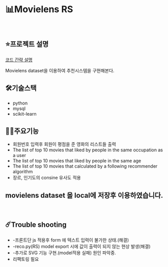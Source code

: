 <h1>📊Movielens RS</h1>
<br>
<h2>⭐️프로젝트 설명</h2>
<a href="https://docs.google.com/presentation/d/1m5mpMeXA7DS0LoB0l7j_oKYmMhfOiLck_gcBcqoKTFo/edit?usp=sharing">코드 간략 설명</a>
<p>
  Movielens dataset을 이용하여 추천시스템을 구현해본다.
  </p>
  
<h2>🛠기술스택</h2>
<ul>
  <li>python</li>
  <li>mysql</li>
  <li>scikit-learn</li>
</ul>
<h2>👍🏻주요기능</h2>
<ul>
  <li>회원번호 입력후 회원이 평점을 준 영화의 리스트들 출력</li>
  <li>The list of top 10 movies that liked by people in the same occupation as a user</li>
  <li>The list of top 10 movies that liked by people in the same age</li>
  <li>The list of top 10 movies that calculated by a following recommender algorithm</li>
  <li>장르, 인기도의 consine 유사도 적용</li>
</ul>

<h2>movielens dataset 을 local에 저장후 이용하였습니다.</h2>
<br>
<h2>☄️Trouble shooting</h2>
<ul>
  <li>-프론트단 js 적용후 form 에 텍스트 입력이 불가한 상태.(해결)</li>
  <li>-reco.py(RS) model export 시에 값이 출력이 되지 않는 현상 발생(해결)</li>
  <li>-추가로 SVG 기능 구현.(model적용 실패) 원인 파악중.</li>
  <li>리팩토링 필요</li>
</ul>


